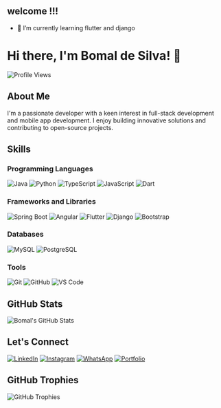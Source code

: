 ## welcome !!!

<!--
**bomaldesilva/bomaldesilva** is a ✨ _special_ ✨ repository because its `README.md` (this file) appears on your GitHub profile.

Here are some ideas to get you started:

- 🔭 I’m currently working on ...
- 🌱 I’m currently learning ...
- 👯 I’m looking to collaborate on ...
- 🤔 I’m looking for help with ...
- 💬 Ask me about ...
- 📫 How to reach me: ...
- 😄 Pronouns: ...
- ⚡ Fun fact: ...
-->
- 🌱 I’m currently learning flutter and django
  
# Hi there, I'm Bomal de Silva! 👋

![Profile Views](https://komarev.com/ghpvc/?username=bomaldesilva&color=blue)

## About Me

I'm a passionate developer with a keen interest in full-stack development and mobile app development. I enjoy building innovative solutions and contributing to open-source projects.

## Skills

### Programming Languages
![Java](https://img.shields.io/badge/Java-007396?style=for-the-badge&logo=java&logoColor=white)
![Python](https://img.shields.io/badge/Python-3776AB?style=for-the-badge&logo=python&logoColor=white)
![TypeScript](https://img.shields.io/badge/TypeScript-3178C6?style=for-the-badge&logo=typescript&logoColor=white)
![JavaScript](https://img.shields.io/badge/JavaScript-F7DF1E?style=for-the-badge&logo=javascript&logoColor=black)
![Dart](https://img.shields.io/badge/Dart-0175C2?style=for-the-badge&logo=dart&logoColor=white)

### Frameworks and Libraries
![Spring Boot](https://img.shields.io/badge/Spring%20Boot-6DB33F?style=for-the-badge&logo=spring&logoColor=white)
![Angular](https://img.shields.io/badge/Angular-DD0031?style=for-the-badge&logo=angular&logoColor=white)
![Flutter](https://img.shields.io/badge/Flutter-02569B?style=for-the-badge&logo=flutter&logoColor=white)
![Django](https://img.shields.io/badge/Django-092E20?style=for-the-badge&logo=django&logoColor=white)
![Bootstrap](https://img.shields.io/badge/Bootstrap-7952B3?style=for-the-badge&logo=bootstrap&logoColor=white)


### Databases
![MySQL](https://img.shields.io/badge/MySQL-4479A1?style=for-the-badge&logo=mysql&logoColor=white)
![PostgreSQL](https://img.shields.io/badge/PostgreSQL-4169E1?style=for-the-badge&logo=postgresql&logoColor=white)

### Tools
![Git](https://img.shields.io/badge/Git-F05032?style=for-the-badge&logo=git&logoColor=white)
![GitHub](https://img.shields.io/badge/GitHub-181717?style=for-the-badge&logo=github&logoColor=white)
![VS Code](https://img.shields.io/badge/VS%20Code-007ACC?style=for-the-badge&logo=visual-studio-code&logoColor=white)


## GitHub Stats

![Bomal's GitHub Stats](https://github-readme-stats.vercel.app/api?username=bomaldesilva&show_icons=true&theme=radical)

## Let's Connect

[![LinkedIn](https://img.shields.io/badge/LinkedIn-0A66C2?style=for-the-badge&logo=linkedin&logoColor=white)]([https://www.linkedin.com/in/bomaldesilva](https://www.linkedin.com/in/bomal-de-silva-419a4630b))
[![Instagram](https://img.shields.io/badge/Instagram-E4405F?style=for-the-badge&logo=instagram&logoColor=white)]([https://www.instagram.com/yourusername](https://www.instagram.com/bds_78/?igsh=ejRlcGRzdXU3eTlq#))
[![WhatsApp](https://img.shields.io/badge/WhatsApp-25D366?style=for-the-badge&logo=whatsapp&logoColor=white)]([https://wa.me/yourphonenumber](https://api.whatsapp.com/qr/MBRKMWH5HLSKD1?autoload=1&app_absent=0))
[![Portfolio](https://img.shields.io/badge/Portfolio-000000?style=for-the-badge&logo=About.me&logoColor=white)]([https://bomaldesilva.github.io](https://bomaldesilva.github.io/Portfolio-1.0/))

## GitHub Trophies

![GitHub Trophies](https://github-profile-trophy.vercel.app/?username=bomaldesilva&theme=dark)




